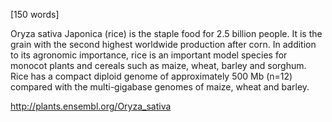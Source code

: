 
[150 words]

Oryza sativa Japonica (rice) is the staple food for 2.5 billion people. It is the grain with the second highest worldwide production after corn. In addition to its agronomic importance, rice is an important model species for monocot plants and cereals such as maize, wheat, barley and sorghum. Rice has a compact diploid genome of approximately 500 Mb (n=12) compared with the multi-gigabase genomes of maize, wheat and barley.


http://plants.ensembl.org/Oryza_sativa
